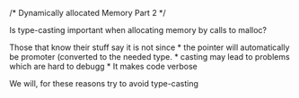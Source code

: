 /* Dynamically allocated Memory Part 2 */

Is type-casting important when allocating memory by calls to malloc?

Those that know their stuff say it is not since
	* the pointer will automatically be promoter (converted to the needed 
	type.
	* casting may lead to problems which are hard to debugg
	* It makes code verbose

We will, for these reasons try to avoid type-casting


